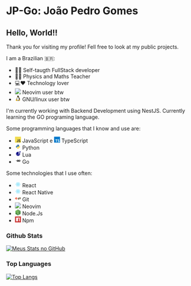 # JP-Go: João Pedro Gomes

## Hello, World!!

Thank you for visiting my profile! Fell free to look at my public projects.

I am a Brazilian 🇧🇷:

- 🧑‍💻 Self-taugth FullStack developer
- 🧑‍🏫 Physics and Maths Teacher
- 💻❤️ Technology lover
- <img height="16" src="https://raw.githubusercontent.com/neovim/neovim.github.io/master/logos/neovim-logo-300x87.png"> Neovim user btw
- <img height="16" src="https://raw.githubusercontent.com/github/explore/eb40fa94e4b686db568094600bb30065acce30c3/topics/linux/linux.png"> GNU/linux user btw

I'm currently working with Backend Development using NestJS. Currently learning the GO programing language.

Some programming languages that I know and use are:

- <img height="16" src="https://raw.githubusercontent.com/github/explore/80688e429a7d4ef2fca1e82350fe8e3517d3494d/topics/javascript/javascript.png"> JavaScript e <img height="16" src="https://raw.githubusercontent.com/github/explore/80688e429a7d4ef2fca1e82350fe8e3517d3494d/topics/typescript/typescript.png"> TypeScript
- <img height="16" src="https://raw.githubusercontent.com/github/explore/80688e429a7d4ef2fca1e82350fe8e3517d3494d/topics/python/python.png"> Python
- <img height="16" src="https://raw.githubusercontent.com/github/explore/80688e429a7d4ef2fca1e82350fe8e3517d3494d/topics/lua/lua.png"> Lua
- <img height="16" src="https://raw.githubusercontent.com/github/explore/80688e429a7d4ef2fca1e82350fe8e3517d3494d/topics/go/go.png"> Go

Some technologies that I use often:
  
- <img height="16" src="https://raw.githubusercontent.com/github/explore/80688e429a7d4ef2fca1e82350fe8e3517d3494d/topics/react/react.png"> React 
- <img height="16" src="https://raw.githubusercontent.com/github/explore/80688e429a7d4ef2fca1e82350fe8e3517d3494d/topics/react/react.png"> React Native
- <img height="16" src="https://raw.githubusercontent.com/github/explore/80688e429a7d4ef2fca1e82350fe8e3517d3494d/topics/git/git.png"> Git
- <img height="16" src="https://raw.githubusercontent.com/neovim/neovim.github.io/master/logos/neovim-logo-300x87.png"> Neovim
- <img height="16" src="https://raw.githubusercontent.com/github/explore/80688e429a7d4ef2fca1e82350fe8e3517d3494d/topics/nodejs/nodejs.png"> Node.Js
- <img height="16" src="https://raw.githubusercontent.com/github/explore/80688e429a7d4ef2fca1e82350fe8e3517d3494d/topics/npm/npm.png"> Npm


### Github Stats
[![Meus Stats no GitHub](https://github-readme-stats.vercel.app/api?username=JP-Go&show_icons=true&theme=github_dark&include_all_commits=true&custom_title=GitHub%20Stats)](https://github.com/anuraghazra/github-readme-stats)

### Top Languages
[![Top Langs](https://github-readme-stats.vercel.app/api/top-langs/?username=JP-Go&theme=github_dark&langs_count=6&custom_title=Top%20Languages)](https://github.com/anuraghazra/github-readme-stats)
